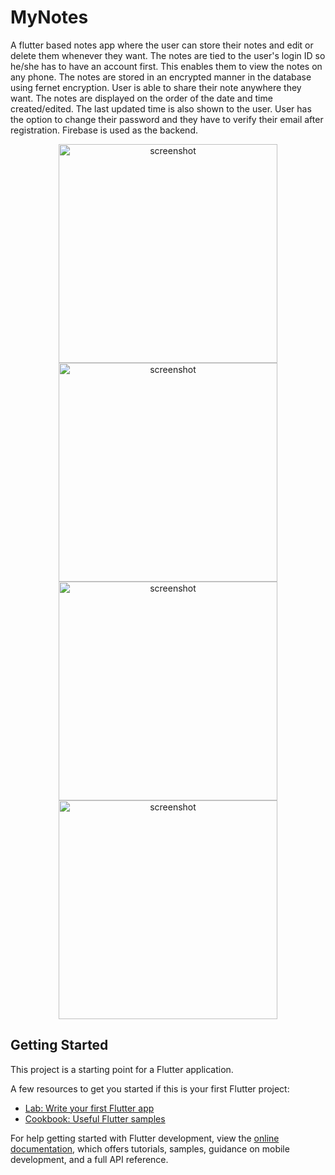 # MyNotes

A flutter based notes app where the user can store their notes and edit or delete them whenever they want.
The notes are tied to the user's login ID so he/she has to have an account first. This enables them to view the notes on any phone.
The notes are stored in an encrypted manner in the database using fernet encryption.
User is able to share their note anywhere they want.
The notes are displayed on the order of the date and time created/edited.
The last updated time is also shown to the user.
User has the option to change their password and they have to verify their email after registration.
Firebase is used as the backend.
<p align="center">
<img src="https://github.com/MuhaAllAmeen/Notes-app-flutter/assets/77323997/93590e8f-ca54-42e2-8637-e2d533023111" width="350" title="screenshot">
<img src="https://github.com/MuhaAllAmeen/Notes-app-flutter/assets/77323997/6f8e840f-b9c5-421a-800f-8c60f41369b4" width="350" title="screenshot">
<img src="https://github.com/MuhaAllAmeen/Notes-app-flutter/assets/77323997/af98b7e7-eb9f-41d6-a933-8e5441dd5a86" width="350" title="screenshot">
<img src="https://github.com/MuhaAllAmeen/Notes-app-flutter/assets/77323997/269ab78c-9cba-428d-a649-553f2863ae33" width="350" title="screenshot">
</p>



## Getting Started

This project is a starting point for a Flutter application.

A few resources to get you started if this is your first Flutter project:

- [Lab: Write your first Flutter app](https://docs.flutter.dev/get-started/codelab)
- [Cookbook: Useful Flutter samples](https://docs.flutter.dev/cookbook)

For help getting started with Flutter development, view the
[online documentation](https://docs.flutter.dev/), which offers tutorials,
samples, guidance on mobile development, and a full API reference.
